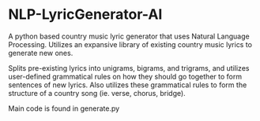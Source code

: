 # NLP-LyricGenerator-AI
A python based country music lyric generator that uses Natural Language Processing.
Utilizes an expansive library of existing country music lyrics to generate new ones.

Splits pre-existing lyrics into unigrams, bigrams, and trigrams, and utilizes user-defined grammatical rules on how they should go together to form sentences of new lyrics. Also utilizes these grammatical rules to form the structure of a country song (ie. verse, chorus, bridge).

Main code is found in generate.py
